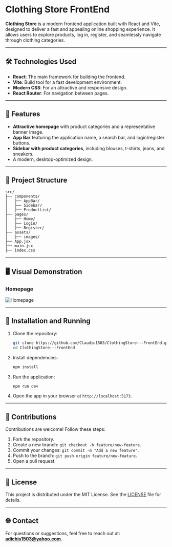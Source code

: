 
# Clothing Store FrontEnd

**Clothing Store** is a modern frontend application built with React and Vite, designed to deliver a fast and appealing online shopping experience. It allows users to explore products, log in, register, and seamlessly navigate through clothing categories.

---

## 🛠️ Technologies Used
- **React**: The main framework for building the frontend.
- **Vite**: Build tool for a fast development environment.
- **Modern CSS**: For an attractive and responsive design.
- **React Router**: For navigation between pages.

---

## 🚀 Features
- **Attractive homepage** with product categories and a representative banner image.
- **App Bar** featuring the application name, a search bar, and login/register buttons.
- **Sidebar with product categories**, including blouses, t-shirts, jeans, and sneakers.
- A modern, desktop-optimized design.

---

## 📂 Project Structure
```plaintext
src/
├── components/
│   ├── AppBar/
│   ├── Sidebar/
│   ├── ProductList/
├── pages/
│   ├── Home/
│   ├── Login/
│   ├── Register/
├── assets/
│   ├── images/
├── App.jsx
├── main.jsx
├── index.css
```

---

## 🖥️ Visual Demonstration
### Homepage
![Homepage](./A_modern,_desktop-oriented_homepage_for_a_clothing.png)

---

## 🔧 Installation and Running
1. Clone the repository:
   ```bash
   git clone https://github.com/Claudiu1503/ClothingStore---FrontEnd.git
   cd ClothingStore---FrontEnd
   ```

2. Install dependencies:
   ```bash
   npm install
   ```

3. Run the application:
   ```bash
   npm run dev
   ```

4. Open the app in your browser at `http://localhost:5173`.

---

## 🤝 Contributions
Contributions are welcome! Follow these steps:
1. Fork the repository.
2. Create a new branch: `git checkout -b feature/new-feature`.
3. Commit your changes: `git commit -m "Add a new feature"`.
4. Push to the branch: `git push origin feature/new-feature`.
5. Open a pull request.

---

## 📄 License
This project is distributed under the MIT License. See the [LICENSE](LICENSE) file for details.

---

## 🌐 Contact
For questions or suggestions, feel free to reach out at: **adichis1503@yahoo.com**.
